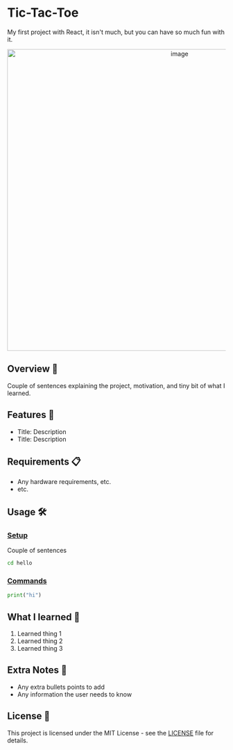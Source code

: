 # Tic-Tac-Toe

My first project with React, it isn't much, but you can have so much fun with it.

<p align="center">
  <img width="779" height="695" alt="image" src="https://github.com/user-attachments/assets/d2d39aa5-5105-4ee8-a0be-dac9f4fa4ff6" />
</p>

## Overview 🧭

Couple of sentences explaining the project, motivation, and tiny bit of what I learned.

## Features 🔧

* Title: Description
* Title: Description

## Requirements 📋

* Any hardware requirements, etc.
* etc.

## Usage 🛠️

### <ins>Setup</ins>

Couple of sentences

```bash
cd hello
```

### <ins>Commands</ins>

```python
print("hi")
```

## What I learned 📘

1. Learned thing 1
2. Learned thing 2
3. Learned thing 3

## Extra Notes 📝

* Any extra bullets points to add
* Any information the user needs to know

## License 📄

This project is licensed under the MIT License - see the [LICENSE](LICENSE) file for details.
